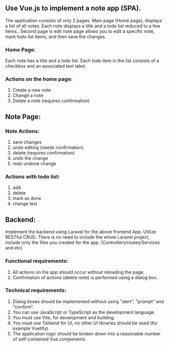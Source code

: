 ## Use Vue.js to implement a note app (SPA).
The application consists of only 2 pages. Main page (Home page), displays a list of all notes. Each note displays a title and a todo list reduced to a few items.. Second page is edit note page allows you to edit a specific note, mark todo list items, and then save the changes.
### Home Page:
Each note has a title and a todo list. Each todo item in the list consists of a checkbox and an associated text label.
### Actions on the home page:
1. Create a new note
2. Change a note
3. Delete a note (requires confirmation)
## Note Page:
### Note Actions:
1. save changes
2. undo editing (needs confirmation)
3. delete (requires confirmation)
4. undo the change
5. redo undone change
### Actions with todo list:
1. add
2. delete
3. mark as done
4. change text
## Backend:
Implement the backend using Laravel for the above frontend App. Utilize RESTful CRUD. There is no need to include the whole Laravel project, include only the files you created for the app. (Controllers/routes/Services and etc)
### Functional requirements:
1. All actions on the app should occur without reloading the page.
2. Confirmation of actions (delete note) is performed using a dialog box.
### Technical requirements:
1. Dialog boxes should be implemented without using "alert", "prompt" and "confirm".
2. You can use JavaScript or TypeScript as the development language.
3. You must use Vite, for development and building.
4. You must use Tailwind for UI, no other UI libraries should be used (for example Vuetify)
5. The application logic should be broken down into a reasonable number of self-contained Vue components.
